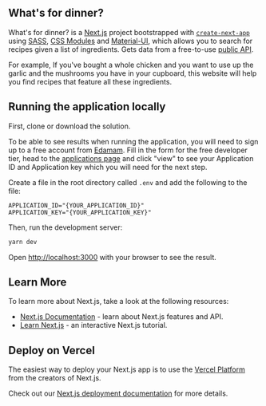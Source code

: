 ## What's for dinner?

What's for dinner? is a [Next.js](https://nextjs.org/) project bootstrapped with [`create-next-app`](https://github.com/zeit/next.js/tree/canary/packages/create-next-app) using [SASS](https://sass-lang.com/), [CSS Modules](https://github.com/css-modules/css-modules) and [Material-UI](https://material-ui.com/), which allows you to search for recipes given a list of ingredients. Gets data from a free-to-use [public API](https://developer.edamam.com/edamam-recipe-api).

For example, If you've bought a whole chicken and you want to use up the garlic and the mushrooms you have in your cupboard, this website will help you find recipes that feature all these ingredients.

## Running the application locally

First, clone or download the solution.

To be able to see results when running the application, you will need to sign up to a free account from [Edamam](https://developer.edamam.com/edamam-recipe-api). Fill in the form for the free developer tier, head to the [applications page](https://developer.edamam.com/admin/applications) and click "view" to see your Application ID and Application key which you will need for the next step.

Create a file in the root directory called `.env` and add the following to the file:

```
APPLICATION_ID="{YOUR_APPLICATION_ID}"
APPLICATION_KEY="{YOUR_APPLICATION_KEY}"
```

Then, run the development server:

```bash
yarn dev
```

Open [http://localhost:3000](http://localhost:3000) with your browser to see the result.

## Learn More

To learn more about Next.js, take a look at the following resources:

- [Next.js Documentation](https://nextjs.org/docs) - learn about Next.js features and API.
- [Learn Next.js](https://nextjs.org/learn) - an interactive Next.js tutorial.

## Deploy on Vercel

The easiest way to deploy your Next.js app is to use the [Vercel Platform](https://vercel.com/import?utm_medium=default-template&filter=next.js&utm_source=create-next-app&utm_campaign=create-next-app-readme) from the creators of Next.js.

Check out our [Next.js deployment documentation](https://nextjs.org/docs/deployment) for more details.
